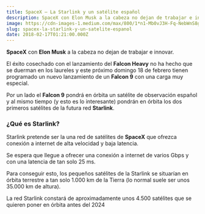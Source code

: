 ```yaml
---
title: SpaceX — La Starlink y un satélite español
description: SpaceX con Elon Musk a la cabeza no dejan de trabajar e innovar.
image: https://cdn-images-1.medium.com/max/800/1*n1-Mb0vJ3H-Fq-NebWnS8g.png
slug: spacex-la-starlink-y-un-satelite-espanol
date: 2018-02-17T01:21:00.000Z
---
```


**SpaceX** con **Elon Musk** a la cabeza no dejan de trabajar e innovar.

El éxito cosechado con el lanzamiento del **Falcon Heavy** no ha hecho que se duerman en los laureles y este próximo domingo 18 de febrero tienen programado un nuevo lanzamiento de un **Falcon 9** con una carga muy especial.

Por un lado el **Falcon 9** pondrá en órbita un satélite de observación español y al mismo tiempo (y esto es lo interesante) pondrán en órbita los dos primeros satélites de la futura red **Starlink**.

### ¿Qué es Starlink?

Starlink pretende ser la una red de satélites de **SpaceX** que ofrezca conexión a internet de alta velocidad y baja latencia.

Se espera que llegue a ofrecer una conexión a internet de varios Gbps y con una latencia de tan solo 25 ms.

Para conseguir esto, los pequeños satélites de la Starlink se situarían en órbita terrestre a tan solo 1.000 km de la Tierra (lo normal suele ser unos 35.000 km de altura).

La red Starlink constará de aproximadamente unos 4.500 satélites que se quieren poner en órbita antes del 2024
